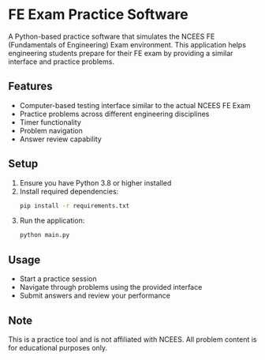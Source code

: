 # FE Exam Practice Software

A Python-based practice software that simulates the NCEES FE (Fundamentals of Engineering) Exam environment. This application helps engineering students prepare for their FE exam by providing a similar interface and practice problems.

## Features

- Computer-based testing interface similar to the actual NCEES FE Exam
- Practice problems across different engineering disciplines
- Timer functionality
- Problem navigation
- Answer review capability

## Setup

1. Ensure you have Python 3.8 or higher installed
2. Install required dependencies:
   ```bash
   pip install -r requirements.txt
   ```
3. Run the application:
   ```bash
   python main.py
   ```

## Usage

- Start a practice session
- Navigate through problems using the provided interface
- Submit answers and review your performance

## Note

This is a practice tool and is not affiliated with NCEES. All problem content is for educational purposes only. 